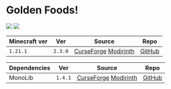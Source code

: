 # Golden Foods!

![](https://www.bisecthosting.com/images/CF/Golden_Foods/BH_GF_header.webp)
![](https://media.forgecdn.net/attachments/864/3/golden-foods-1.jpg)

| Minecraft ver | Ver     | Source                                                                                                                      | Repo                                                         |
| ------------- | ------- | --------------------------------------------------------------------------------------------------------------------------- | ------------------------------------------------------------ |
| `1.21.1`      | `2.3.0` | [CurseForge](https://www.curseforge.com/minecraft/mc-mods/golden-foods) [Modirinth](https://modrinth.com/mod/golden-foods!) | [GitHub](https://github.com/Cursee-Development/Golden-Foods) |

| Dependencies | Ver     | Source                                                                                                           | Repo                                                     |
| ------------ | ------- | ---------------------------------------------------------------------------------------------------------------- | -------------------------------------------------------- |
| MonoLib      | `1.4.1` | [CurseForge](https://www.curseforge.com/minecraft/mc-mods/monolib) [Modirinth](https://modrinth.com/mod/monolib) | [GitHub](https://github.com/Cursee-Development/Mono-Lib) |
